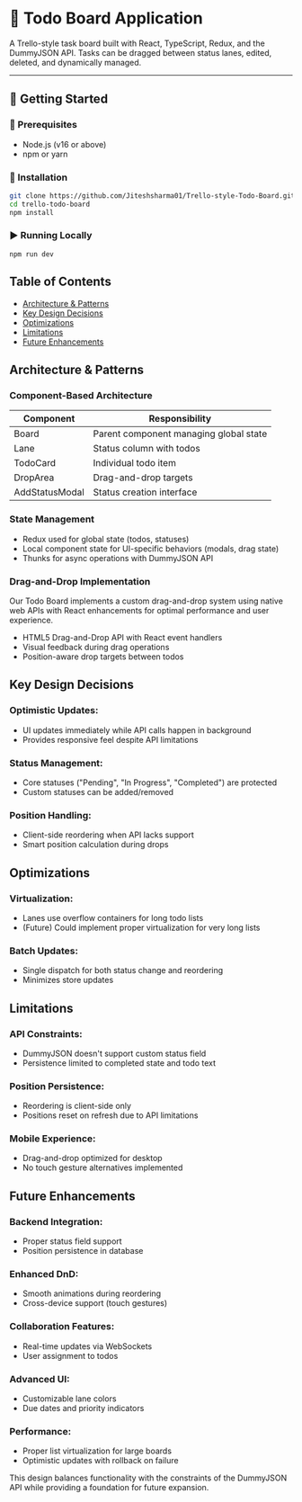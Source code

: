 # 📝 Todo Board Application

A Trello-style task board built with React, TypeScript, Redux, and the DummyJSON API. Tasks can be dragged between status lanes, edited, deleted, and dynamically managed.

---

## 🚀 Getting Started

### 🧰 Prerequisites

- Node.js (v16 or above)
- npm or yarn

### 🔧 Installation

```bash
git clone https://github.com/Jiteshsharma01/Trello-style-Todo-Board.git
cd trello-todo-board
npm install
```

### ▶️ Running Locally
```
npm run dev
```

## Table of Contents
- [Architecture & Patterns](#architecture--patterns)
- [Key Design Decisions](#key-design-decisions)
- [Optimizations](#optimizations)
- [Limitations](#limitations)
- [Future Enhancements](#future-enhancements)

## Architecture & Patterns

### Component-Based Architecture
| Component         | Responsibility                         |
|-------------------|----------------------------------------|
| Board             | Parent component managing global state |
| Lane              | Status column with todos               |
| TodoCard          | Individual todo item                   |
| DropArea          | Drag-and-drop targets                  |
| AddStatusModal    | Status creation interface              |


### State Management
- Redux used for global state (todos, statuses)
- Local component state for UI-specific behaviors (modals, drag state)
- Thunks for async operations with DummyJSON API

### Drag-and-Drop Implementation
Our Todo Board implements a custom drag-and-drop system using native web APIs with React enhancements for optimal performance and user experience.
- HTML5 Drag-and-Drop API with React event handlers
- Visual feedback during drag operations
- Position-aware drop targets between todos

## Key Design Decisions

### Optimistic Updates:
- UI updates immediately while API calls happen in background
- Provides responsive feel despite API limitations

### Status Management:
- Core statuses ("Pending", "In Progress", "Completed") are protected
- Custom statuses can be added/removed

### Position Handling:
- Client-side reordering when API lacks support
- Smart position calculation during drops

## Optimizations

### Virtualization:
- Lanes use overflow containers for long todo lists
- (Future) Could implement proper virtualization for very long lists

### Batch Updates:
- Single dispatch for both status change and reordering
- Minimizes store updates

## Limitations

### API Constraints:
- DummyJSON doesn't support custom status field
- Persistence limited to completed state and todo text

### Position Persistence:
- Reordering is client-side only
- Positions reset on refresh due to API limitations

### Mobile Experience:
- Drag-and-drop optimized for desktop
- No touch gesture alternatives implemented

## Future Enhancements

### Backend Integration:
- Proper status field support
- Position persistence in database

### Enhanced DnD:
- Smooth animations during reordering
- Cross-device support (touch gestures)

### Collaboration Features:
- Real-time updates via WebSockets
- User assignment to todos

### Advanced UI:
- Customizable lane colors
- Due dates and priority indicators

### Performance:
- Proper list virtualization for large boards
- Optimistic updates with rollback on failure


This design balances functionality with the constraints of the DummyJSON API while providing a foundation for future expansion.
